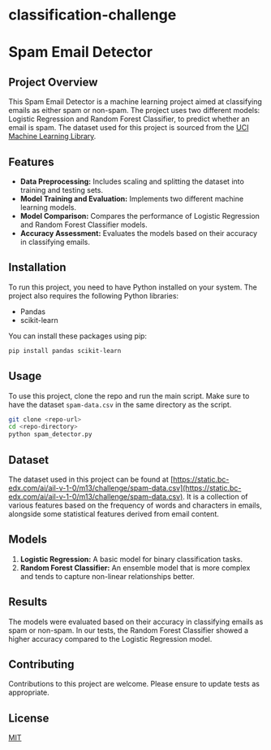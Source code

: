# classification-challenge
# Spam Email Detector

## Project Overview
This Spam Email Detector is a machine learning project aimed at classifying emails as either spam or non-spam. The project uses two different models: Logistic Regression and Random Forest Classifier, to predict whether an email is spam. The dataset used for this project is sourced from the [UCI Machine Learning Library](https://archive.ics.uci.edu/dataset/94/spambase).

## Features
- **Data Preprocessing:** Includes scaling and splitting the dataset into training and testing sets.
- **Model Training and Evaluation:** Implements two different machine learning models.
- **Model Comparison:** Compares the performance of Logistic Regression and Random Forest Classifier models.
- **Accuracy Assessment:** Evaluates the models based on their accuracy in classifying emails.

## Installation
To run this project, you need to have Python installed on your system. The project also requires the following Python libraries:
- Pandas
- scikit-learn

You can install these packages using pip:
```bash
pip install pandas scikit-learn
```

## Usage
To use this project, clone the repo and run the main script. Make sure to have the dataset `spam-data.csv` in the same directory as the script.

```bash
git clone <repo-url>
cd <repo-directory>
python spam_detector.py
```

## Dataset
The dataset used in this project can be found at [https://static.bc-edx.com/ai/ail-v-1-0/m13/challenge/spam-data.csv](https://static.bc-edx.com/ai/ail-v-1-0/m13/challenge/spam-data.csv). It is a collection of various features based on the frequency of words and characters in emails, alongside some statistical features derived from email content.

## Models
1. **Logistic Regression:** A basic model for binary classification tasks.
2. **Random Forest Classifier:** An ensemble model that is more complex and tends to capture non-linear relationships better.

## Results
The models were evaluated based on their accuracy in classifying emails as spam or non-spam. In our tests, the Random Forest Classifier showed a higher accuracy compared to the Logistic Regression model.

## Contributing
Contributions to this project are welcome. Please ensure to update tests as appropriate.

## License
[MIT](https://choosealicense.com/licenses/mit/)

